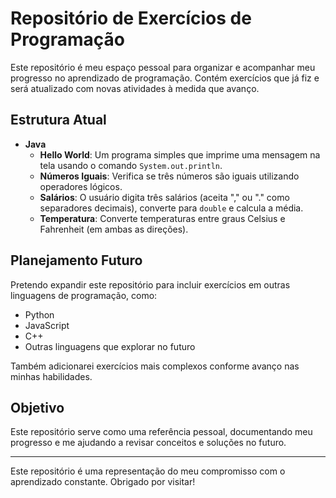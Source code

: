 # Repositório de Exercícios de Programação

Este repositório é meu espaço pessoal para organizar e acompanhar meu progresso no aprendizado de programação. Contém exercícios que já fiz e será atualizado com novas atividades à medida que avanço.

## Estrutura Atual

- **Java**
    - **Hello World**: Um programa simples que imprime uma mensagem na tela usando o comando `System.out.println`.
    - **Números Iguais**: Verifica se três números são iguais utilizando operadores lógicos.
    - **Salários**: O usuário digita três salários (aceita "," ou "." como separadores decimais), converte para `double` e calcula a média.
    - **Temperatura**: Converte temperaturas entre graus Celsius e Fahrenheit (em ambas as direções).

## Planejamento Futuro

Pretendo expandir este repositório para incluir exercícios em outras linguagens de programação, como:
- Python
- JavaScript
- C++
- Outras linguagens que explorar no futuro

Também adicionarei exercícios mais complexos conforme avanço nas minhas habilidades.

## Objetivo
Este repositório serve como uma referência pessoal, documentando meu progresso e me ajudando a revisar conceitos e soluções no futuro.

---
Este repositório é uma representação do meu compromisso com o aprendizado constante. Obrigado por visitar!

